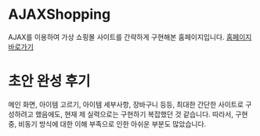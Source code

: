 # AJAXShopping
AJAX를 이용하여 가상 쇼핑몰 사이트를 간략하게 구현해본 홈페이지입니다.
[홈페이지 바로가기](https://kuman514.github.io/AJAXShopping/index.html)
# 초안 완성 후기
메인 화면, 아이템 고르기, 아이템 세부사항, 장바구니 등등, 최대한 간단한 사이트로 구성하려고 했음에도, 현재 제 실력으로는 구현하기 복잡했던 것 같습니다.
따라서, 구현 중, 비동기 방식에 대한 이해 부족으로 인한 아쉬운 부분도 많았습니다.
